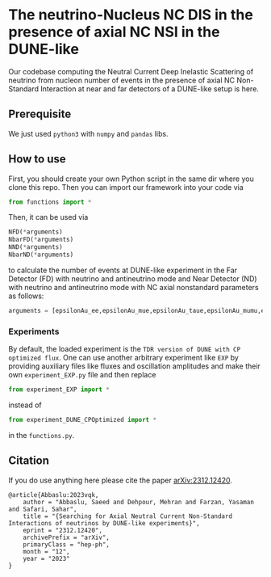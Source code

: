 # The neutrino-Nucleus NC DIS in the presence of axial NC NSI in the DUNE-like
Our codebase computing the Neutral Current Deep Inelastic Scattering of neutrino from nucleon number of events in the presence of axial NC Non-Standard Interaction at near and far detectors of a DUNE-like setup is here.

## Prerequisite
We just used `python3` with `numpy` and `pandas` libs.

## How to use
First, you should create your own Python script in the same dir where you clone this repo. Then you can import our framework into your code via
```python
from functions import *
```
Then, it can be used via
```python
NFD(*arguments)
NbarFD(*arguments)
NND(*arguments)
NbarND(*arguments)
```
to calculate the number of events at DUNE-like experiment in the Far Detector (FD) with neutrino and antineutrino mode and Near Detector (ND) with neutrino and antineutrino mode with NC axial nonstandard parameters as follows:
```python
arguments = [epsilonAu_ee,epsilonAu_mue,epsilonAu_taue,epsilonAu_mumu,epsilonAu_taumu,epsilonAu_tautau,epsilonAd_ee,epsilonAd_mue,epsilonAd_taue,epsilonAd_mumu,epsilonAd_taumu,epsilonAd_tautau,epsilonAs_ee,epsilonAs_mue,epsilonAs_taue,epsilonAs_mumu,epsilonAs_taumu,epsilonAs_tautau]
```

### Experiments
By default, the loaded experiment is the `TDR version of DUNE with CP optimized flux`. One can use another arbitrary experiment like `EXP` by providing auxiliary files like fluxes and oscillation amplitudes and make their own `experiment_EXP.py` file and then replace
```python
from experiment_EXP import *
```
instead of
```python
from experiment_DUNE_CPOptimized import *
```
in the `functions.py`.

## Citation
If you do use anything here please cite the paper [arXiv:2312.12420](http://arxiv.org/abs/2312.12420).
```
@article{Abbaslu:2023vqk,
    author = "Abbaslu, Saeed and Dehpour, Mehran and Farzan, Yasaman and Safari, Sahar",
    title = "{Searching for Axial Neutral Current Non-Standard Interactions of neutrinos by DUNE-like experiments}",
    eprint = "2312.12420",
    archivePrefix = "arXiv",
    primaryClass = "hep-ph",
    month = "12",
    year = "2023"
}
```
